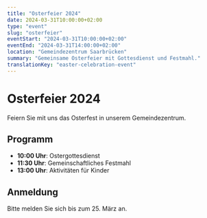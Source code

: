 ```yaml
---
title: "Osterfeier 2024"
date: 2024-03-31T10:00:00+02:00
type: "event"
slug: "osterfeier"
eventStart: "2024-03-31T10:00:00+02:00"
eventEnd: "2024-03-31T14:00:00+02:00"
location: "Gemeindezentrum Saarbrücken"
summary: "Gemeinsame Osterfeier mit Gottesdienst und Festmahl."
translationKey: "easter-celebration-event"
---
```


# Osterfeier 2024

Feiern Sie mit uns das Osterfest in unserem Gemeindezentrum.

## Programm

- **10:00 Uhr**: Ostergottesdienst
- **11:30 Uhr**: Gemeinschaftliches Festmahl
- **13:00 Uhr**: Aktivitäten für Kinder

## Anmeldung

Bitte melden Sie sich bis zum 25. März an.
